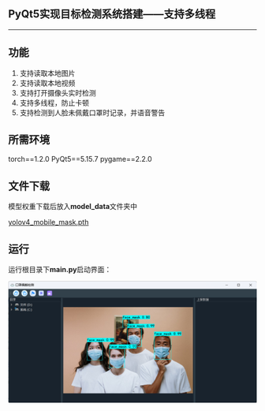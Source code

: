 <!--
 * @Description: 
 * @Author: Egrt
 * @Date: 2021-05-08 15:27:48
 * @LastEditors: Egrt
 * @LastEditTime: 2023-03-10 18:49:20
-->
## PyQt5实现目标检测系统搭建——支持多线程
---

## 功能
1. 支持读取本地图片
2. 支持读取本地视频
3. 支持打开摄像头实时检测
4. 支持多线程，防止卡顿
5. 支持检测到人脸未佩戴口罩时记录，并语音警告

## 所需环境
torch==1.2.0
PyQt5==5.15.7
pygame==2.2.0

## 文件下载
模型权重下载后放入**model_data**文件夹中

[yolov4_mobile_mask.pth](https://github.com/Egrt/YOLO_PyQt5/releases/download/V1.0/yolov7_mobile_mask.pth)

## 运行
运行根目录下**main.py**启动界面：

![](maskimg\demo.png)